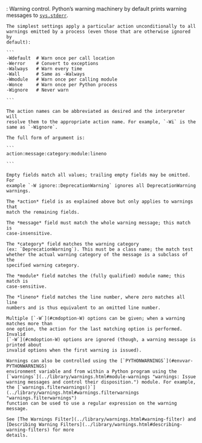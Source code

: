:   Warning control. Python’s warning machinery by default prints warning
    messages to [`sys.stderr`](../library/sys.html#sys.stderr "sys.stderr").

    The simplest settings apply a particular action unconditionally to all
    warnings emitted by a process (even those that are otherwise ignored by
    default):

    ```
    -Wdefault  # Warn once per call location
    -Werror    # Convert to exceptions
    -Walways   # Warn every time
    -Wall      # Same as -Walways
    -Wmodule   # Warn once per calling module
    -Wonce     # Warn once per Python process
    -Wignore   # Never warn

    ```

    The action names can be abbreviated as desired and the interpreter will
    resolve them to the appropriate action name. For example, `-Wi` is the
    same as `-Wignore`.

    The full form of argument is:

    ```
    action:message:category:module:lineno

    ```

    Empty fields match all values; trailing empty fields may be omitted. For
    example `-W ignore::DeprecationWarning` ignores all DeprecationWarning
    warnings.

    The *action* field is as explained above but only applies to warnings that
    match the remaining fields.

    The *message* field must match the whole warning message; this match is
    case-insensitive.

    The *category* field matches the warning category
    (ex: `DeprecationWarning`). This must be a class name; the match test
    whether the actual warning category of the message is a subclass of the
    specified warning category.

    The *module* field matches the (fully qualified) module name; this match is
    case-sensitive.

    The *lineno* field matches the line number, where zero matches all line
    numbers and is thus equivalent to an omitted line number.

    Multiple [`-W`](#cmdoption-W) options can be given; when a warning matches more than
    one option, the action for the last matching option is performed. Invalid
    [`-W`](#cmdoption-W) options are ignored (though, a warning message is printed about
    invalid options when the first warning is issued).

    Warnings can also be controlled using the [`PYTHONWARNINGS`](#envvar-PYTHONWARNINGS)
    environment variable and from within a Python program using the
    [`warnings`](../library/warnings.html#module-warnings "warnings: Issue warning messages and control their disposition.") module. For example, the [`warnings.filterwarnings()`](../library/warnings.html#warnings.filterwarnings "warnings.filterwarnings")
    function can be used to use a regular expression on the warning message.

    See [The Warnings Filter](../library/warnings.html#warning-filter) and [Describing Warning Filters](../library/warnings.html#describing-warning-filters) for more
    details.